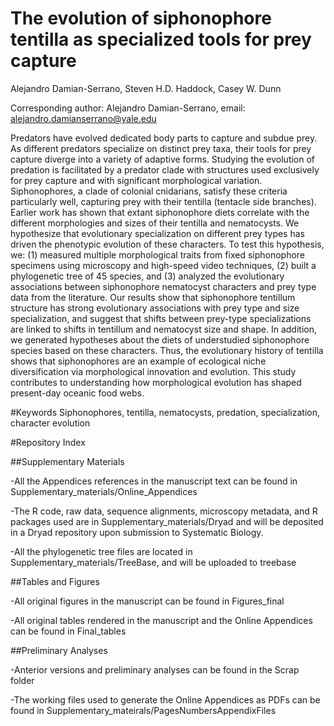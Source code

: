 # The evolution of siphonophore tentilla as specialized tools for prey capture

Alejandro Damian-Serrano, Steven H.D. Haddock, Casey W. Dunn

Corresponding author: Alejandro Damian-Serrano, email: alejandro.damianserrano@yale.edu

Predators have evolved dedicated body parts to capture and subdue prey. As different predators specialize on distinct prey taxa, their tools for prey capture diverge into a variety of adaptive forms. Studying the evolution of predation is facilitated by a predator clade with structures used exclusively for prey capture and with significant morphological variation. Siphonophores, a clade of colonial cnidarians, satisfy these criteria particularly well, capturing prey with their tentilla (tentacle side branches). Earlier work has shown that extant siphonophore diets correlate with the different morphologies and sizes of their tentilla and nematocysts. We hypothesize that evolutionary specialization on different prey types has driven the phenotypic evolution of these characters. To test this hypothesis, we: (1) measured multiple morphological traits from fixed siphonophore specimens using microscopy and high-speed video techniques, (2) built a phylogenetic tree of 45 species, and (3) analyzed the evolutionary associations between siphonophore nematocyst characters and prey type data from the literature. Our results show that siphonophore tentillum structure has strong evolutionary associations with prey type and size specialization, and suggest that shifts between prey-type specializations are linked to shifts in tentillum and nematocyst size and shape. In addition, we generated hypotheses about the diets of understudied siphonophore species based on these characters. Thus, the evolutionary history of tentilla shows that siphonophores are an example of ecological niche diversification via morphological innovation and evolution. This study contributes to understanding how morphological evolution has shaped present-day oceanic food webs.

#Keywords
Siphonophores, tentilla, nematocysts, predation, specialization, character evolution

#Repository Index

##Supplementary Materials

-All the Appendices references in the manuscript text can be found in Supplementary_materials/Online_Appendices

-The R code, raw data, sequence alignments, microscopy metadata, and R packages used are in Supplementary_materials/Dryad and will be deposited in a Dryad repository upon submission to Systematic Biology.

-All the phylogenetic tree files are located in Supplementary_materials/TreeBase, and will be uploaded to treebase

##Tables and Figures

-All original figures in the manuscript can be found in Figures_final

-All original tables rendered in the manuscript and the Online Appendices can be found in Final_tables

##Preliminary Analyses

-Anterior versions and preliminary analyses can be found in the Scrap folder

-The working files used to generate the Online Appendices as PDFs can be found in Supplementary_mateirals/PagesNumbersAppendixFiles


